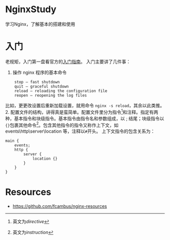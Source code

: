 # NginxStudy
学习Nginx，了解基本的搭建和使用

# 入门
老规矩，入门第一盘看官方的[入门指南](http://nginx.org/en/docs/beginners_guide.html)。
入门主要讲了几件事：

1. 操作 nginx 程序的基本命令
```
    stop — fast shutdown
    quit — graceful shutdown
    reload — reloading the configuration file
    reopen — reopening the log files
```
比如，更更改设置后重新加载设置，就用命令 `nginx -s reload`，其余以此类推。
2. 配置文件的结构，讲得真是蛮简单。配置文件里分为指令[^directive]和注释。指定有两种，基本指令和块级指令。基本指令由指令名和参数组成，以 ; 结尾；块级指令以`{}`包裹其他命令[^instruction]。包含其他指令的指令又称作上下文，如 events\http\server\location 等，注释以`#`开头。
上下文指令的包含关系为：
```
main {
	events;
	http {
		server {
			location {}
		}
	}
}
```

# Resources
* https://github.com/fcambus/nginx-resources

[^directive]: 英文为*directive*
[^instruction]: 英文为*instruction*
